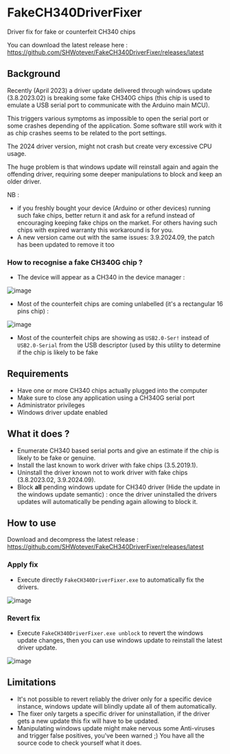 # FakeCH340DriverFixer

Driver fix for fake or counterfeit CH340 chips

You can download the latest release here : https://github.com/SHWotever/FakeCH340DriverFixer/releases/latest

## Background

Recently (April 2023) a driver update delivered through windows update  (3.8.2023.02) is breaking some fake CH340G chips (this chip is used to emulate a USB serial port to communicate with the Arduino main MCU).

This triggers various symptoms as impossible to open the serial port or some crashes depending of the application. Some software still work with it as chip crashes seems to be related to the port settings.

The 2024 driver version, might not crash but create very excessive CPU usage.

The huge problem is that windows update will reinstall again and again the offending driver, requiring some deeper manipulations to block and keep an older driver.

NB : 
- if you freshly bought your device (Arduino or other devices) running such fake chips, better return it and ask for a refund instead of encouraging keeping fake chips on the market. For others having such chips with expired warranty this workaround is for you.
- A new version came out with the same issues: 3.9.2024.09, the patch has been updated to remove it too

### How to recognise a fake CH340G chip ?

- The device will appear as a CH340 in the device manager : 

![image](https://github.com/SHWotever/SimHub/assets/2207331/760ecf63-00ad-484f-92eb-ca77c5aa0b60)

- Most of the counterfeit chips are coming unlabelled (it's a rectangular 16 pins chip) : 

![image](https://github.com/SHWotever/SimHub/assets/2207331/287f3dc5-e567-43ee-9ed5-09a95045dd3d)

- Most of the counterfeit chips are showing as ```USB2.0-Ser!``` instead of ```USB2.0-Serial``` from the USB descriptor (used by this utility to determine if the chip is likely to be fake

## Requirements

- Have one or more CH340 chips actually plugged into the computer
- Make sure to close any application using a CH340G serial port
- Administrator privileges
- Windows driver update enabled

## What it does ?

- Enumerate CH340 based serial ports and give an estimate if the chip is likely to be fake or genuine.
- Install the last known to work driver with fake chips (3.5.2019.1).
- Uninstall the driver known not to work driver with fake chips (3.8.2023.02,  3.9.2024.09).
- Block **all** pending windows update for CH340 driver (Hide the update in the windows update semantic) : once the driver uninstalled the drivers updates will automatically be pending again allowing to block it.  

## How to use 

Download and decompress the latest release : https://github.com/SHWotever/FakeCH340DriverFixer/releases/latest

### Apply fix
- Execute directly ```FakeCH340DriverFixer.exe``` to automatically fix the drivers.

![image](https://github.com/SHWotever/FakeCH340DriverFixer/assets/2207331/4482a1ed-2f09-40e2-8561-c21695770552)

### Revert fix
- Execute ```FakeCH340DriverFixer.exe unblock``` to revert the windows update changes, then you can use windows update to reinstall the latest driver update.

![image](https://github.com/SHWotever/FakeCH340DriverFixer/assets/2207331/8da63dc3-6cca-4ada-ade1-292c0029d763)

## Limitations
- It's not possible to revert reliably the driver only for a specific device instance, windows update will blindly update all of them automatically.
- The fixer only targets a specific driver for uninstallation, if the driver gets a new update this fix will have to be updated.
- Manipulating windows update might make nervous some Anti-viruses and trigger false positives, you've been warned ;) You have all the source code to check yourself what it does.
